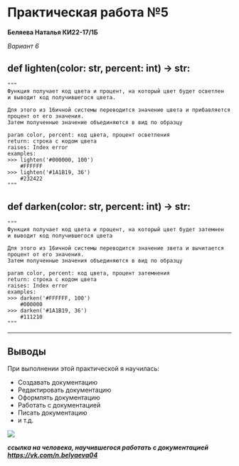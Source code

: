 # Практическая работа №5 #
**Беляева Наталья КИ22-17/1Б**

*Вариант 6*


## def lighten(color: str, percent: int) -> str: ##

    """
    Функция получает код цвета и процент, на который цвет будет осветлен
    и выводит код получившегося цвета.

    Для этого из 16ичной системы переводится значение цвета и прибавляется процент от его значения.
    Затем полученные значение объединяются в вид по образцу

    param color, percent: код цвета, процент осветления
    return: строка с кодом цвета
    raises: Index error
    examples:
    >>> lighten('#000000, 100')
        #FFFFFF
    >>> lighten('#1A1B19, 36')
        #232422
    """
    
    
## def darken(color: str, percent: int) -> str: ##

    """
    Функция получает код цвета и процент, на который цвет будет затемнен
    и выводит код получившегося цвета

    Для этого из 16ичной системы переводится значение звета и вычитается процент от его значения.
    Затем полученные значения объединяются в вид по образцу

    param color, percent: код цвета, процент затемнения
    return: строка с кодом цвета
    raises: Index error
    examples:
    >>> darken('#FFFFFF, 100')
        #000000
    >>> darken('#1A1B19, 36')
        #111210
    """

***

## Выводы ##

При выполнении этой практической я научилась:
- Создавать документацию
- Редактировать документацию
- Оформлять документацию
- Работать с документацией
- Писать документацию
- и т.д.

![](http://memesmix.net/media/created/weql2q.jpg)

***ссылка на человека, научившегося работать с документацией
https://vk.com/n.belyaeva04***
